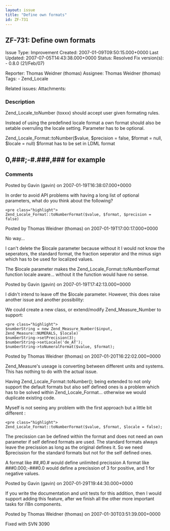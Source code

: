 ```yaml
---
layout: issue
title: "Define own formats"
id: ZF-731
---
```


ZF-731: Define own formats
--------------------------

 Issue Type: Improvement Created: 2007-01-09T09:50:15.000+0000 Last Updated: 2007-07-05T14:43:38.000+0000 Status: Resolved Fix version(s): - 0.8.0 (21/Feb/07)
 
 Reporter:  Thomas Weidner (thomas)  Assignee:  Thomas Weidner (thomas)  Tags: - Zend\_Locale
 
 Related issues: 
 Attachments: 
### Description

Zend\_Locale\_toNumber (toxxx) should accept user given formating rules.

Instead of using the predefined locale format a own format should also be setable overruling the locale setting. Parameter has to be optional.

Zend\_Locale\_Format::toNumber($value, $precision = false, $format = null, $locale = null) $format has to be set in LDML format

0,###;-#.###,### for example
----------------------------

 

 

### Comments

Posted by Gavin (gavin) on 2007-01-19T16:38:07.000+0000

In order to avoid API problems with having a long list of optional parameters, what do you think about the following?

 
    <pre class="highlight">
    Zend_Locale_Format::toNumberFormat($value, $format, $precision = false)


 

 

Posted by Thomas Weidner (thomas) on 2007-01-19T17:00:17.000+0000

No way...

I can't delete the $locale parameter because without it I would not know the seperators, the standard format, the fraction seperator and the minus sign which has to be used for localized values.

The $locale parameter makes the Zend\_Locale\_Format::toNumberFormat function locale aware... without it the function would have no sense.

 

 

Posted by Gavin (gavin) on 2007-01-19T17:42:13.000+0000

I didn't intend to leave off the $locale parameter. However, this does raise another issue and another possibility:

We could create a new class, or extend/modify Zend\_Measure\_Number to support:

 
    <pre class="highlight">
    $numberString = new Zend_Measure_Number($input, Zend_Measure::NUMERALS, $locale)
    $numberString->setPrecision(3);
    $numberString->setLocale('de_AT');
    $numberString->toNumeralFormat($value, $format);


 

 

Posted by Thomas Weidner (thomas) on 2007-01-20T16:22:02.000+0000

Zend\_Measure's useage is converting between different units and systems. This has nothing to do with the actual issue.

Having Zend\_Locale\_Format::toNumber(); being extended to not only support the default formats but also self defined ones is a problem which has to be solved within Zend\_Locale\_Format... otherwise we would duplicate existing code.

Myself is not seeing any problem with the first approach but a little bit different :

 
    <pre class="highlight">
    Zend_Locale_Format::toNumberFormat($value, $format, $locale = false);


The precission can be defined within the format and does not need an own parameter if self defined formats are used. The standard formats always leave the precission as long as the original defines it. So we need $precission for the standard formats but not for the self defined ones.

A format like ##,#0.# would define unlimited precission A format like ###0.000;-###0.0 would define a precission of 3 for positive, and 1 for negative values.

 

 

Posted by Gavin (gavin) on 2007-01-29T19:44:30.000+0000

If you write the documentation and unit tests for this addition, then I would support adding this feature, after we finish all the other more important tasks for i18n components.

 

 

Posted by Thomas Weidner (thomas) on 2007-01-30T03:51:39.000+0000

Fixed with SVN 3090

 

 